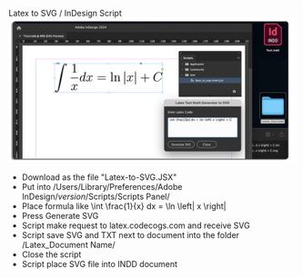 Latex to SVG / InDesign Script
<img src="https://github.com/glebxxx/latex-to-svg-indesign/blob/main/preview.png?raw=true">
- Download as the file "Latex-to-SVG.JSX"
- Put into /Users/Library/Preferences/Adobe InDesign/*version*/Scripts/Scripts Panel/
- Place formula like \int \frac{1}{x} dx = \ln \left| x \right|
- Press Generate SVG
- Script make request to latex.codecogs.com and receive SVG
- Script save SVG and TXT next to document into the folder /Latex_Document Name/ 
- Close the script
- Script place SVG file into INDD document
